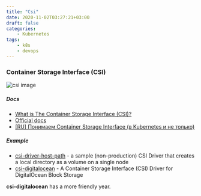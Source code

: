 ```yaml
---
title: "Csi"
date: 2020-11-02T03:27:21+03:00
draft: false
categories:
    - Kubernetes
tags:
    - k8s
    - devops
---
```


### Container Storage Interface (CSI)

![csi image](https://d33wubrfki0l68.cloudfront.net/6f9fa026192623422d7e35e3aa4ba91898e86a35/c299e/images/blog-logging/2018-04-10-container-storage-interface-beta/csi-logo.png)

##### Docs

- [What is The Container Storage Interface (CSI)?](https://www.architecting.it/blog/container-storage-interface/)
- [Official docs](https://kubernetes-csi.github.io/docs/)
- [[RU] Понимаем Container Storage Interface (в Kubernetes и не только)](https://habr.com/ru/company/flant/blog/424211/)

##### Example

- [csi-driver-host-path](https://github.com/kubernetes-csi/csi-driver-host-path) - a sample (non-production) CSI Driver that creates a local directory as a volume on a single node
- [csi-digitalocean](https://github.com/digitalocean/csi-digitalocean) - A Container Storage Interface (CSI) Driver for DigitalOcean Block Storage

**csi-digitalocean** has a more friendly year. 
